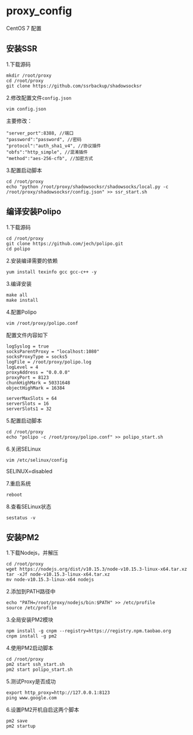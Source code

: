 # proxy_config

CentOS 7 配置

## 安装SSR

1.下载源码
```
mkdir /root/proxy
cd /root/proxy
git clone https://github.com/ssrbackup/shadowsocksr
```
  
2.修改配置文件`config.json`
```
vim config.json
```
主要修改：
```
"server_port":8388, //端口
"password":"password", //密码
"protocol":"auth_sha1_v4", //协议插件
"obfs":"http_simple", //混淆插件
"method":"aes-256-cfb", //加密方式
```

3.配置启动脚本
```
cd /root/proxy
echo "python /root/proxy/shadowsocksr/shadowsocks/local.py -c /root/proxy/shadowsocksr/config.json" >> ssr_start.sh
```


## 编译安装Polipo

1.下载源码
```
cd /root/proxy
git clone https://github.com/jech/polipo.git
cd polipo
```

2.安装编译需要的依赖
```
yum install texinfo gcc gcc-c++ -y
```
  
3.编译安装
```
make all
make install
```
  
4.配置Polipo
```
vim /root/proxy/polipo.conf
```
配置文件内容如下
```
logSyslog = true
socksParentProxy = "localhost:1080"
socksProxyType = socks5
logFile = /root/proxy/polipo.log
logLevel = 4
proxyAddress = "0.0.0.0"
proxyPort = 8123
chunkHighMark = 50331648
objectHighMark = 16384

serverMaxSlots = 64
serverSlots = 16
serverSlots1 = 32
```

5.配置启动脚本
```
cd /root/proxy
echo "polipo -c /root/proxy/polipo.conf" >> polipo_start.sh
```

6.关闭SELinux
```
vim /etc/selinux/config
```
SELINUX=disabled

7.重启系统
```
reboot
```

8.查看SELinux状态
```
sestatus -v
```

## 安装PM2

1.下载Nodejs，并解压
```
cd /root/proxy
wget https://nodejs.org/dist/v10.15.3/node-v10.15.3-linux-x64.tar.xz
tar -xJf node-v10.15.3-linux-x64.tar.xz
mv node-v10.15.3-linux-x64 nodejs
```

2.添加到PATH路径中
```
echo "PATH=/root/proxy/nodejs/bin:$PATH" >> /etc/profile
source /etc/profile
```
  
3.全局安装PM2模块
```
npm install -g cnpm --registry=https://registry.npm.taobao.org
cnpm install -g pm2
```

4.使用PM2启动脚本
```
cd /root/proxy
pm2 start ssh_start.sh
pm2 start polipo_start.sh
```

5.测试Proxy是否成功
```
export http_proxy=http://127.0.0.1:8123
ping www.google.com
```

6.设置PM2开机自启这两个脚本
```
pm2 save
pm2 startup
```

  
  
